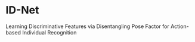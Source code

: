 # ID-Net
Learning Discriminative Features via Disentangling Pose Factor for Action-based Individual Recognition
